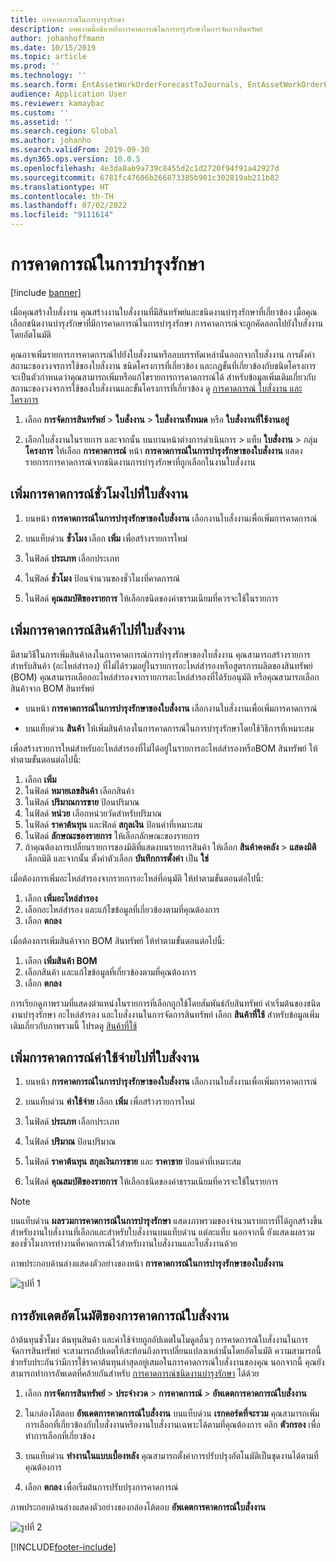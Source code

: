 ```yaml
---
title: การคาดการณ์ในการบำรุงรักษา
description: บทความนี้อธิบายถึงการคาดการณ์ในการบำรุงรักษาในการจัดการสินทรัพย์
author: johanhoffmann
ms.date: 10/15/2019
ms.topic: article
ms.prod: ''
ms.technology: ''
ms.search.form: EntAssetWorkOrderForecastToJournals, EntAssetWorkOrderForecast
audience: Application User
ms.reviewer: kamaybac
ms.custom: ''
ms.assetid: ''
ms.search.region: Global
ms.author: johanho
ms.search.validFrom: 2019-09-30
ms.dyn365.ops.version: 10.0.5
ms.openlocfilehash: 4e3da8ab9a739c8455d2c1d2720f94f91a42927d
ms.sourcegitcommit: 6781fc47606b266873385b901c302819ab211b82
ms.translationtype: HT
ms.contentlocale: th-TH
ms.lasthandoff: 07/02/2022
ms.locfileid: "9111614"
---
```

# <a name="maintenance-forecasts"></a>การคาดการณ์ในการบำรุงรักษา

[!include [banner](../../includes/banner.md)]



เมื่อคุณสร้างใบสั่งงาน คุณสร้างงานใบสั่งงานที่มีสินทรัพย์และชนิดงานบำรุงรักษาที่เกี่ยวข้อง เมื่อคุณเลือกชนิดงานบำรุงรักษาที่มีการคาดการณ์ในการบำรุงรักษา การคาดการณ์จะถูกคัดลอกไปยังใบสั่งงานโดยอัตโนมัติ

คุณอาจเพิ่มรายการการคาดการณ์ไปยังใบสั่งงานหรือลบบรรทัดเหล่านั้นออกจากใบสั่งงาน การตั้งค่าสถานะของวงจรการใช้ของใบสั่งงาน ชนิดโครงการที่เกี่ยวข้อง และกฎขั้นที่เกี่ยวข้องกับชนิดโครงการ จะเป็นตัวกำหนดว่าคุณสามารถเพิ่มหรือแก้ไขรายการการคาดการณ์ได้ สำหรับข้อมูลเพิ่มเติมเกี่ยวกับสถานะของวงจรการใช้ของใบสั่งงานและขั้นโครงการที่เกี่ยวข้อง ดู [การคาดการณ์ ใบสั่งงาน และโครงการ](../integration-to-project-management-and-accounting/forecasts-work-orders-and-projects.md)

1. เลือก **การจัดการสินทรัพย์** > **ใบสั่งงาน** > **ใบสั่งงานทั้งหมด** หรือ **ใบสั่งงานที่ใช้งานอยู่**

2. เลือกใบสั่งงานในรายการ และจากนั้น บนบานหน้าต่างการดำเนินการ > แท็บ **ใบสั่งงาน** > กลุ่ม **โครงการ** ให้เลือก **การคาดการณ์** หน้า **การคาดการณ์ในการบำรุงรักษาของใบสั่งงาน** แสดงรายการการคาดการณ์จากชนิดงานการบำรุงรักษาที่ถูกเลือกในงานใบสั่งงาน


## <a name="add-an-hours-forecast-to-a-work-order"></a>เพิ่มการคาดการณ์ชั่วโมงไปที่ใบสั่งงาน

1. บนหน้า **การคาดการณ์ในการบำรุงรักษาของใบสั่งงาน** เลือกงานใบสั่งงานเพื่อเพิ่มการคาดการณ์

2. บนแท็บด่วน **ชั่วโมง** เลือก **เพิ่ม** เพื่อสร้างรายการใหม่

3. ในฟิลด์ **ประเภท** เลือกประเภท

4. ในฟิลด์ **ชั่วโมง** ป้อนจำนวนของชั่วโมงที่คาดการณ์

5. ในฟิลด์ **คุณสมบัติของรายการ** ให้เลือกชนิดของค่าธรรมเนียมที่ควรจะใช้ในรายการ


## <a name="add-an-items-forecast-to-a-work-order"></a>เพิ่มการคาดการณ์สินค้าไปที่ใบสั่งงาน

มีสามวิธีในการเพิ่มสินค้าลงในการคาดการณ์การบำรุงรักษาของใบสั่งงาน คุณสามารถสร้างรายการสำหรับสินค้า (อะไหล่สำรอง) ที่ไม่ได้รวมอยู่ในรายการอะไหล่สำรองหรือสูตรการผลิตของสินทรัพย์ (BOM) คุณสามารถเลือกอะไหล่สำรองจากรายการอะไหล่สำรองที่ได้รับอนุมัติ หรือคุณสามารถเลือกสินค้าจาก BOM สินทรัพย์

- บนหน้า **การคาดการณ์ในการบำรุงรักษาของใบสั่งงาน** เลือกงานใบสั่งงานเพื่อเพิ่มการคาดการณ์

- บนแท็บด่วน **สินค้า** ให้เพิ่มสินค้าลงในการคาดการณ์ในการบำรุงรักษาโดยใช้วิธีการที่เหมาะสม

เพื่อสร้างรายการใหม่สำหรับอะไหล่สำรองที่ไม่ได้อยู่ในรายการอะไหล่สำรองหรือBOM สินทรัพย์ ให้ทำตามขั้นตอนต่อไปนี้:

1. เลือก **เพิ่ม**
2. ในฟิลด์ **หมายเลขสินค้า** เลือกสินค้า
3. ในฟิลด์ **ปริมาณการขาย** ป้อนปริมาณ
4. ในฟิลด์ **หน่วย** เลือกหน่วยวัดสำหรับปริมาณ
5. ในฟิลด์ **ราคาต้นทุน** และฟิลด์ **สกุลเงิน** ป้อนค่าที่เหมาะสม
6. ในฟิลด์ **ลักษณะของรายการ** ให้เลือกลักษณะของรายการ
7. ถ้าคุณต้องการเปลี่ยนรายการของมิติที่แสดงบนรายการสินค้า ให้เลือก **สินค้าคงคลัง** > **แสดงมิติ** เลือกมิติ และจากนั้น ตั้งค่าตัวเลือก **บันทึกการตั้งค่า** เป็น **ใช่**

เมื่อต้องการเพิ่มอะไหล่สำรองจากรายการอะไหล่ที่อนุมัติ ให้ทำตามขั้นตอนต่อไปนี้:

1. เลือก **เพิ่มอะไหล่สำรอง**
2. เลือกอะไหล่สำรอง และแก้ไขข้อมูลที่เกี่ยวข้องตามที่คุณต้องการ
3. เลือก **ตกลง**

เมื่อต้องการเพิ่มสินค้าจาก BOM สินทรัพย์ ให้ทำตามขั้นตอนต่อไปนี้:

1. เลือก **เพิ่มสินค้า BOM**
2. เลือกสินค้า และแก้ไขข้อมูลที่เกี่ยวข้องตามที่คุณต้องการ
3. เลือก **ตกลง**

การเรียกดูภาพรวมที่แสดงตำแหน่งในรายการที่เลือกถูกใช้โดยสัมพันธ์กับสินทรัพย์ ค่าเริ่มต้นของชนิดงานบำรุงรักษา อะไหล่สำรอง และใบสั่งงานในการจัดการสินทรัพย์ เลือก **สินค้าที่ใช้** สำหรับข้อมูลเพิ่มเติมเกี่ยวกับภาพรวมนี้ โปรดดู [สินค้าที่ใช้](../controlling-and-reporting/item-where-used.md)


## <a name="add-an-expense-forecast-to-a-work-order"></a>เพิ่มการคาดการณ์ค่าใช้จ่ายไปที่ใบสั่งงาน

1. บนหน้า **การคาดการณ์ในการบำรุงรักษาของใบสั่งงาน** เลือกงานใบสั่งงานเพื่อเพิ่มการคาดการณ์

2. บนแท็บด่วน **ค่าใช้จ่าย** เลือก **เพิ่ม** เพื่อสร้างรายการใหม่

3. ในฟิลด์ **ประเภท** เลือกประเภท

4. ในฟิลด์ **ปริมาณ** ป้อนปริมาณ

5. ในฟิลด์ **ราคาต้นทุน** **สกุลเงินการขาย** และ **ราคาขาย** ป้อนค่าที่เหมาะสม

6. ในฟิลด์ **คุณสมบัติของรายการ** ให้เลือกชนิดของค่าธรรมเนียมที่ควรจะใช้ในรายการ

>[!NOTE]
>บนแท็บด่วน **ผลรวมการคาดการณ์ในการบำรุงรักษา** แสดงภาพรวมของจำนวนรายการที่ได้ถูกสร้างขึ้น สำหรับงานใบสั่งงานที่เลือกและสำหรับใบสั่งงานบนแท็บด่วน แต่ละแท็บ นอกจากนี้ ยังแสดงผลรวมของชั่วโมงการทำงานที่คาดการณ์ไว้สำหรับงานใบสั่งงานและใบสั่งงานด้วย

ภาพประกอบด้านล่างแสดงตัวอย่างของหน้า **การคาดการณ์ในการบำรุงรักษาของใบสั่งงาน**

![รูปที่ 1](media/06-work-orders.png)


## <a name="automatic-update-of-work-order-forecasts"></a>การอัพเดตอัตโนมัติของการคาดการณ์ใบสั่งงาน

ถ้าต้นทุนชั่วโมง ต้นทุนสินค้า และค่าใช้จ่ายถูกอัปเดตในโมดูลอื่นๆ การคาดการณ์ใบสั่งงานในการจัดการสินทรัพย์ จะสามารถอัปเดตให้สะท้อนถึงการเปลี่ยนแปลงเหล่านั้นโดยอัตโนมัติ ความสามารถนี้ช่วยรับประกันว่ามีการใช้ราคาต้นทุนล่าสุดอยู่เสมอในการคาดการณ์ใบสั่งงานของคุณ นอกจากนี้ คุณยังสามารถทำการอัพเดตที่คล้ายกันสำหรับ [การคาดการณ์ชนิดงานบำรุงรักษา](../setup-for-work-orders/job-groups-and-job-types-variants-trades-and-checklists.md) ได้ด้วย

1. เลือก **การจัดการสินทรัพย์** > **ประจำงวด** > **การคาดการณ์** > **อัพเดตการคาดการณ์ใบสั่งงาน**

2. ในกล่องโต้ตอบ **อัพเดตการคาดการณ์ใบสั่งงาน** บนแท็บด่วน **เรกคอร์ดที่จะรวม** คุณสามารถเพิ่มการเลือกที่เกี่ยวข้องกับใบสั่งงานหรืองานใบสั่งงานเฉพาะได้ตามที่คุณต้องการ คลิก **ตัวกรอง** เพื่อทำการเลือกที่เกี่ยวข้อง

3. บนแท็บด่วน **ทำงานในแบบเบื้องหลัง** คุณสามารถตั้งค่าการปรับปรุงอัตโนมัติเป็นชุดงานได้ตามที่คุณต้องการ

4. เลือก **ตกลง** เพื่อเริ่มต้นการปรับปรุงการคาดการณ์


ภาพประกอบด้านล่างแสดงตัวอย่างของกล่องโต้ตอบ **อัพเดตการคาดการณ์ใบสั่งงาน**

![รูปที่ 2](media/07-work-orders.png)


[!INCLUDE[footer-include](../../../includes/footer-banner.md)]
